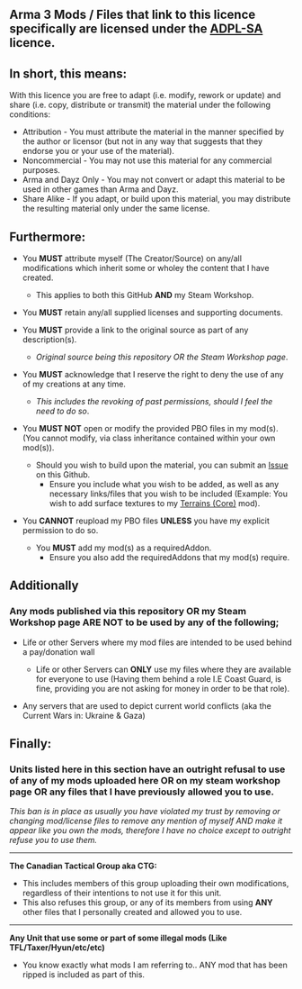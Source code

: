## Arma 3 Mods / Files that link to this licence specifically are licensed under the [ADPL-SA](https://www.bohemia.net/community/licenses/arma-and-dayz-public-license-share-alike-adpl-sa) licence.

## In short, this means:  

With this licence you are free to adapt (i.e. modify, rework or update) and share (i.e. copy, distribute or transmit) the material under the following conditions:

   - Attribution - You must attribute the material in the manner specified by the author or licensor (but not in any way that suggests that they endorse you or your use of the material).
   - Noncommercial - You may not use this material for any commercial purposes.
   - Arma and Dayz Only - You may not convert or adapt this material to be used in other games than Arma and Dayz. 
   - Share Alike - If you adapt, or build upon this material, you may distribute the resulting material only under the same license.

## Furthermore: 

- You **MUST** attribute myself (The Creator/Source) on any/all modifications which inherit some or wholey the content that I have created.
   - This applies to both this GitHub **AND** my Steam Workshop. 

- You **MUST** retain any/all supplied licenses and supporting documents. 

- You **MUST** provide a link to the original source as part of any description(s).
   - _Original source being this repository OR the Steam Workshop page_.

- You **MUST** acknowledge that I reserve the right to deny the use of any of my creations at any time.
   - _This includes the revoking of past permissions, should I feel the need to do so_.
     
- You **MUST NOT** open or modify the provided PBO files in my mod(s). (You cannot modify, via class inheritance contained within your own mod(s)).
   - Should you wish to build upon the material, you can submit an [Issue](https://github.com/Eagle-Studios/CE_Mods/issues/new) on this Github.
      - Ensure you include what you wish to be added, as well as any necessary links/files that you wish to be included (Example: You wish to add surface textures to my [Terrains (Core)](https://steamcommunity.com/sharedfiles/filedetails/?id=3368850834) mod).

- You **CANNOT** reupload my PBO files **UNLESS** you have my explicit permission to do so.
   - You **MUST** add my mod(s) as a requiredAddon.
      - Ensure you also add the requiredAddons that my mod(s) require. 

## Additionally

### Any mods published via this repository OR my Steam Workshop page **ARE NOT** to be used by any of the following;

   - Life or other Servers where my mod files are intended to be used behind a pay/donation wall 
      - Life or other Servers can **ONLY** use my files where they are available for everyone to use (Having them behind a role I.E Coast Guard, is fine, providing you are not asking for money in order to be that role). 

   - Any servers that are used to depict current world conflicts (aka the Current Wars in: Ukraine & Gaza)


## Finally:

### Units listed here in this section have an outright refusal to use of any of my mods uploaded here **OR** on my steam workshop page **OR** any files that I have previously allowed you to use. 
_This ban is in place as usually you have violated my trust by removing or changing mod/license files to remove any mention of myself AND make it appear like you own the mods, therefore I have no choice except to outright refuse you to use them._

---------------
**The Canadian Tactical Group aka CTG:**

   - This includes members of this group uploading their own modifications, regardless of their intentions to not use it for this unit.
   - This also refuses this group, or any of its members from using **ANY** other files that I personally created and allowed you to use.

---------------
**Any Unit that use some or part of some illegal mods (Like TFL/Taxer/Hyun/etc/etc)**
   - You know exactly  what mods I am referring to.. ANY mod that has been ripped is included as part of this. 
